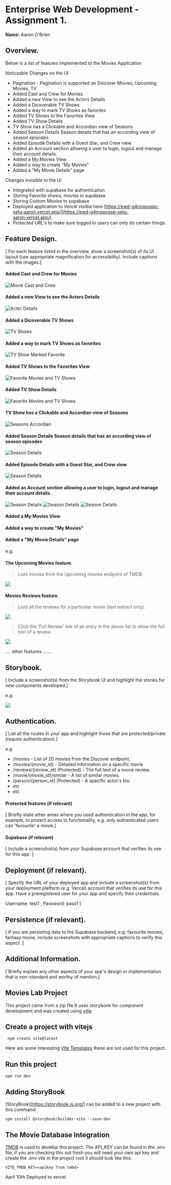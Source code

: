 # Enterprise Web Development - Assignment 1.

__Name:__ Aaron O'Brien

## Overview.

Below is a list of features implemented to the Movies Application

Noticeable Changes on the UI
+ Pagination - Pagination is supported on Discover Movies, Upcoming Movies, TV
+ Added Cast and Crew for Movies 
+ Added a new View to see the Actors Details
+ Added a Dicoverable TV Shows
+ Added a way to mark TV Shows as favorites
+ Added TV Shows to the Favorites View
+ Added TV Show Details
+ TV Show has a Clickable and Accordian view of Seasons
+ Added Season Details Season details that has an according view of season episodes
+ Added Episode Details with a Guest Star, and Crew view
+ Added an Account section allowing a user to login, logout and manage their account details.
+ Added a My Movies View
+ Added a way to create "My Movies" 
+ Added a "My Movie Details" page

Changes invisible to the UI
+ Integrated with supabase for authentication
+ Storing Favorite shows, movies in supabase
+ Storing Custom Movies to supabase
+ Deployed application to Vercel visilbe here [https://ewd-g4mqaogsp-setu-aaron.vercel.app/](https://ewd-g4mqaogsp-setu-aaron.vercel.app/)
+ Protected URL's to make sure logged in users can only do certain things.

## Feature Design.

[ For each feature listed in the overview, show a screenshot(s) of its UI layout (use appropriate magnification for accessibility). Include captions with the images.]
#### Added Cast and Crew for Movies 
![Movie Cast and Crew](./readmeImages/cast_crew.png)
#### Added a new View to see the Actors Details
![Actor Details](./readmeImages/actorDetails.png)
#### Added a Dicoverable TV Shows
![TV Shows](./readmeImages/tvShows.png)
#### Added a way to mark TV Shows as favorites
![TV Show Marked Favorite](./readmeImages/tvShowMarkedFavorite.png)
#### Added TV Shows to the Favorites View
![Favorite Movies and TV Shows](./readmeImages/favoriteMoviesAndShows.png)
#### Added TV Show Details
![Favorite Movies and TV Shows](./readmeImages/tvShowDetails.png)
#### TV Show has a Clickable and Accordian view of Seasons
![Seasons Accordian](./readmeImages/seasonsAccordian.png)
#### Added Season Details Season details that has an according view of season episodes
![Season Details](./readmeImages/episodesOverview.png)
#### Added Episode Details with a Guest Star, and Crew view
![Season Details](./readmeImages/episodeDetail.png)
#### Added an Account section allowing a user to login, logout and manage their account details.
![Season Details](./readmeImages/manageAccount.png)
![Season Details](./readmeImages/accountDetails.png)
![Season Details](./readmeImages/login.png)
#### Added a My Movies View
#### Added a way to create "My Movies" 
#### Added a "My Movie Details" page

e.g. 

#### The Upcoming Movies feature.

> Lists movies from the Upcoming movies endpoint of TMDB

![][image1]

#### Movies Reviews feature.

> Lists all the reviews for a particular movie (text extract only).

![][image2]

> Click the 'Full Review' link of an entry in the above list to show the full text of a review. 

![][image3]

.... other features .......

## Storybook.

[ Include a screenshot(s) from the Storybook UI and highlight the stories for new components developed.]

e.g.

![][image5]

## Authentication.

[ List all the routes in your app and highlight those that are protected/private (require authentication).]

e.g.

+ /movies - List of 20  movies from the Discover endpoint,
+ /movies/{movie_id} - Detailed information on a specific movie.
+ /reviews/{review_id} (Protected) - The full text of a movie review.
+ /movie/{movie_id}/similar - A list of similar movies. 
+ /person/{person_id} (Protected) - A specific actor's bio.
+ etc
+ etc

#### Protected features (if relevant)

[ Briefly state other areas where you used authentication in the app, for example, to protect access to functionality, e.g. only authenticated users can 'favourite' a movie.]

#### Supabase (if relevant)

[ Include a screenshot(s) from your Supabase account that verifies its use for this app. ]

## Deployment (if relevant).

[ Specify the URL of your deployed app and include a screenshot(s) from your deployment platform (e.g. Vercal) account that verifies its use for this app. Have a preregistered user for your app and specify their credentials.

Username: test1 ; Password: pass1
]

## Persistence (if relevant).

[ If you are persisting data to the Supabase backend, e.g. favourite movies, fantasy movie, include screenshots with appropriate captions to verify this aspect. ]

## Additional Information.

[ Briefly explain any other aspects of your app's design or implementation that is non-standard and worthy of mention.]

[image1]: ./images/image1.png
[image2]: ./images/image2.png
[image3]: ./images/image3.png
[image4]: ./images/image4.png
[image5]: ./images/image5.png







## Movies Lab Project
This project came from a zip file
It uses storybook for component development and was created using [vitie](https://vitejs.dev/)

## Create a project with vitejs
```
 npm create vite@latest
 ```
 Here are some interesting [Vite Templates](https://github.com/vitejs/awesome-vite#templates) these are not used for this project.

 ## Run this project
 ```
 npm run dev
 ```

 ## Adding StoryBook
 (StoryBook)[https://storybook.js.org/] can be added to a new project with this command:
 ```
 npm install @storybook/builder-vite --save-dev
 ```

## The Movie Database Integration
[TMDB](https://www.themoviedb.org/?language=en-US) is used to develop this project.  The API_KEY can be found in the .env file, if you are checking this out fresh you will need your own api key and create the .env vile in the project root it should look like this:
```
VITE_TMDB_KEY=<apikey from tmbd>
```

April 10th Deployed to vercel